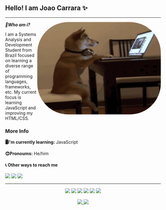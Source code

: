 ## Hello! I am Joao Carrara ✨

---

***🤔Who am i?***   <img align="right" alt="Coding" width="400" src="assets/dog.gif"  height="299" width="302" style="border-radius:100px">

I am a Systems Analysis and Development Student from Brazil focused on learning a diverse range of programming languages, frameworks, etc. My current focus is learning JavaScript and improving my HTML/CSS.


### More Info
**🖥️I'm currently learning:**  JavaScript

**😊Pronoums:** He/him

#### 📞 Other ways to reach me 

<div align="left">
 <a href="https://discord.com/users/162296515585507329/" target="_blank"><img src="https://img.shields.io/badge/Discord-7289DA?style=for-the-badge&logo=discord&logoColor=white" target="_blank"></a> 
  <a href = "mailto:joao.queirozcarrara@gmail.com"><img src="https://img.shields.io/badge/-Gmail-%23333?style=for-the-badge&logo=gmail&logoColor=white" target="_blank"></a>
  <a href="https://www.linkedin.com/in/queirozcarrara/" target="_blank"><img src="https://img.shields.io/badge/-LinkedIn-%230077B5?style=for-the-badge&logo=linkedin&logoColor=white" target="_blank"></a> 
</div>  

---

<div align="center">
  <img height="30em" src="https://img.shields.io/badge/javascript-%23323330.svg?style=for-the-badge&logo=javascript&logoColor=white"/>
  <img height="30em" src="https://img.shields.io/badge/typescript-%23007ACC.svg?style=for-the-badge&logo=typescript&logoColor=white"/>
  <img height="30em" src="https://img.shields.io/badge/html5-%23E34F26.svg?style=for-the-badge&logo=html5&logoColor=white"/>
  <img height="30em" src="https://img.shields.io/badge/css3-%231572B6.svg?style=for-the-badge&logo=css3&logoColor=white"/>
   <img height="30em" src="https://img.shields.io/badge/python-3670A0?style=for-the-badge&logo=python&logoColor=white"/>
   <img height="30em" src="https://img.shields.io/badge/lua-%232C2D72.svg?style=for-the-badge&logo=lua&logoColor=white"/>
</div>

<br/>

<div align="center">
  <a href="https://github.com/Carrara1">
  <img height="180em" src="https://github-readme-stats.vercel.app/api?username=Carrara1&show_icons=true&theme=github_dark&include_all_commits=true&count_private=true"/>
  <img height="180em" src="https://github-readme-stats.vercel.app/api/top-langs/?username=Carrara1&layout=compact&langs_count=7&theme=github_dark"/>
</div>
